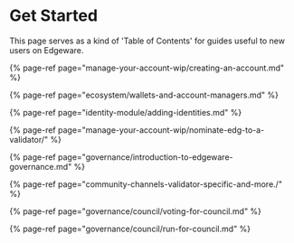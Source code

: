 # Get Started

This page serves as a kind of 'Table of Contents' for guides useful to new users on Edgeware.

{% page-ref page="manage-your-account-wip/creating-an-account.md" %}

{% page-ref page="ecosystem/wallets-and-account-managers.md" %}

{% page-ref page="identity-module/adding-identities.md" %}

{% page-ref page="manage-your-account-wip/nominate-edg-to-a-validator/" %}

{% page-ref page="governance/introduction-to-edgeware-governance.md" %}

{% page-ref page="community-channels-validator-specific-and-more./" %}

{% page-ref page="governance/council/voting-for-council.md" %}

{% page-ref page="governance/council/run-for-council.md" %}



